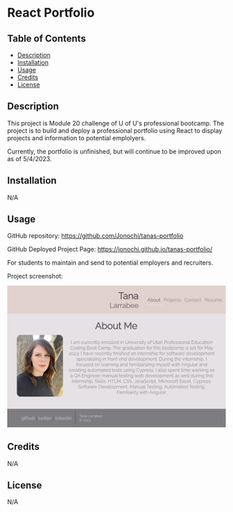 # React Portfolio 
## Table of Contents

- [Description](#description)
- [Installation](#installation)
- [Usage](#usage)
- [Credits](#credits)
- [License](#license)

## Description

This project is Module 20 challenge of U of U's professional bootcamp. The project is to build and deploy a professional portfolio using React to display projects and information to potential emplolyers.

Currently, the portfolio is unfinished, but will continue to be improved upon as of 5/4/2023.
## Installation

N/A

## Usage

GitHub repository: https://github.com/Jonochi/tanas-portfolio

GitHub Deployed Project Page: https://jonochi.github.io/tanas-portfolio/

For students to maintain and send to potential employers and recruiters.

Project screenshot:
    
![Module 20 project screenshot](/src/assets/screenshot.png)
   
## Credits

N/A
## License

N/A